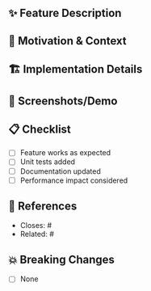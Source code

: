 ## ✨ Feature Description

<!-- Describe the new feature -->

## 🎯 Motivation & Context

<!-- Why is this feature needed? -->

## 🏗️ Implementation Details

<!-- Key technical changes -->

## 📸 Screenshots/Demo

<!-- Add images for UI changes -->

## 📋 Checklist

- [ ] Feature works as expected
- [ ] Unit tests added
- [ ] Documentation updated
- [ ] Performance impact considered

## 🔗 References

- Closes: #
- Related: #

## 💥 Breaking Changes

<!-- List any breaking changes -->

- [ ] None
